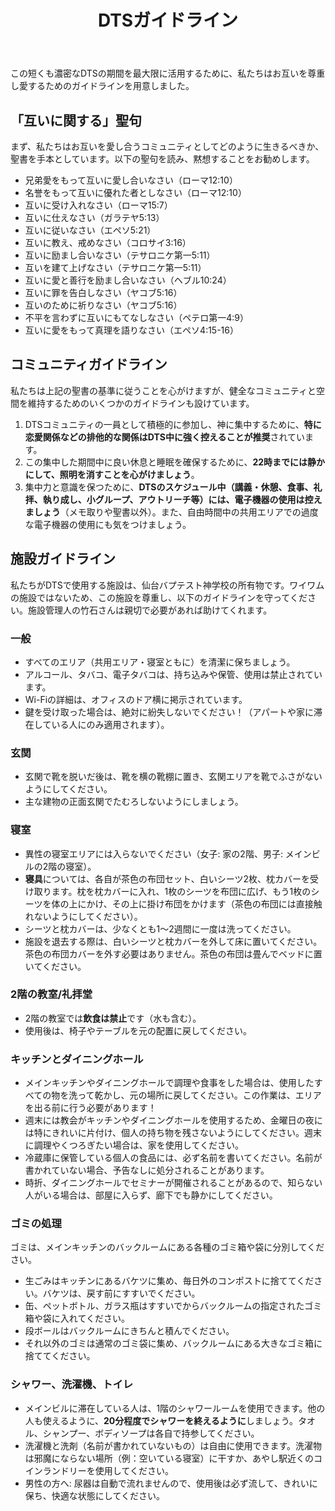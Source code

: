 ﻿---
id: guidelines
title: DTSガイドライン
---

この短くも濃密なDTSの期間を最大限に活用するために、私たちはお互いを尊重し愛するためのガイドラインを用意しました。

## 「互いに関する」聖句

まず、私たちはお互いを愛し合うコミュニティとしてどのように生きるべきか、聖書を手本としています。以下の聖句を読み、黙想することをお勧めします。

- 兄弟愛をもって互いに愛し合いなさい（ローマ12:10）
- 名誉をもって互いに優れた者としなさい（ローマ12:10）
- 互いに受け入れなさい（ローマ15:7）
- 互いに仕えなさい（ガラテヤ5:13）
- 互いに従いなさい（エペソ5:21）
- 互いに教え、戒めなさい（コロサイ3:16）
- 互いに励まし合いなさい（テサロニケ第一5:11）
- 互いを建て上げなさい（テサロニケ第一5:11）
- 互いに愛と善行を励まし合いなさい（ヘブル10:24）
- 互いに罪を告白しなさい（ヤコブ5:16）
- 互いのために祈りなさい（ヤコブ5:16）
- 不平を言わずに互いにもてなしなさい（ペテロ第一4:9）
- 互いに愛をもって真理を語りなさい（エペソ4:15-16）

## コミュニティガイドライン

私たちは上記の聖書の基準に従うことを心がけますが、健全なコミュニティと空間を維持するためのいくつかのガイドラインも設けています。

1. DTSコミュニティの一員として積極的に参加し、神に集中するために、**特に恋愛関係などの排他的な関係はDTS中に強く控えることが推奨**されています。
2. この集中した期間中に良い休息と睡眠を確保するために、**22時までには静かにして、照明を消すことを心がけましょう**。
3. 集中力と意識を保つために、**DTSのスケジュール中（講義・休憩、食事、礼拝、執り成し、小グループ、アウトリーチ等）には、電子機器の使用は控えましょう**（メモ取りや聖書以外）。また、自由時間中の共用エリアでの過度な電子機器の使用にも気をつけましょう。

## 施設ガイドライン

私たちがDTSで使用する施設は、仙台バプテスト神学校の所有物です。ワイワムの施設ではないため、この施設を尊重し、以下のガイドラインを守ってください。施設管理人の竹石さんは親切で必要があれば助けてくれます。

### 一般

- すべてのエリア（共用エリア・寝室ともに）を清潔に保ちましょう。
- アルコール、タバコ、電子タバコは、持ち込みや保管、使用は禁止されています。
- Wi-Fiの詳細は、オフィスのドア横に掲示されています。
- 鍵を受け取った場合は、絶対に紛失しないでください！（アパートや家に滞在している人にのみ適用されます）。

### 玄関

- 玄関で靴を脱いだ後は、靴を横の靴棚に置き、玄関エリアを靴でふさがないようにしてください。
- 主な建物の正面玄関でたむろしないようにしましょう。

### 寝室

- 異性の寝室エリアには入らないでください（女子: 家の2階、男子: メインビルの2階の寝室）。
- **寝具**については、各自が茶色の布団セット、白いシーツ2枚、枕カバーを受け取ります。枕を枕カバーに入れ、1枚のシーツを布団に広げ、もう1枚のシーツを体の上にかけ、その上に掛け布団をかけます（茶色の布団には直接触れないようにしてください）。
- シーツと枕カバーは、少なくとも1〜2週間に一度は洗ってください。
- 施設を退去する際は、白いシーツと枕カバーを外して床に置いてください。茶色の布団カバーを外す必要はありません。茶色の布団は畳んでベッドに置いてください。

### 2階の教室/礼拝堂

- 2階の教室では**飲食は禁止**です（水も含む）。
- 使用後は、椅子やテーブルを元の配置に戻してください。

### キッチンとダイニングホール

- メインキッチンやダイニングホールで調理や食事をした場合は、使用したすべての物を洗って乾かし、元の場所に戻してください。この作業は、エリアを出る前に行う必要があります！
- 週末には教会がキッチンやダイニングホールを使用するため、金曜日の夜には特にきれいに片付け、個人の持ち物を残さないようにしてください。週末に調理やくつろぎたい場合は、家を使用してください。
- 冷蔵庫に保管している個人の食品には、必ず名前を書いてください。名前が書かれていない場合、予告なしに処分されることがあります。
- 時折、ダイニングホールでセミナーが開催されることがあるので、知らない人がいる場合は、部屋に入らず、廊下でも静かにしてください。

### ゴミの処理

ゴミは、メインキッチンのバックルームにある各種のゴミ箱や袋に分別してください。

- 生ごみはキッチンにあるバケツに集め、毎日外のコンポストに捨ててください。バケツは、戻す前にすすいでください。
- 缶、ペットボトル、ガラス瓶はすすいでからバックルームの指定されたゴミ箱や袋に入れてください。
- 段ボールはバックルームにきちんと積んでください。
- それ以外のゴミは通常のゴミ袋に集め、バックルームにある大きなゴミ箱に捨ててください。

### シャワー、洗濯機、トイレ

- メインビルに滞在している人は、1階のシャワールームを使用できます。他の人も使えるように、**20分程度でシャワーを終えるように**しましょう。タオル、シャンプー、ボディソープは各自で持参してください。
- 洗濯機と洗剤（名前が書かれていないもの）は自由に使用できます。洗濯物は邪魔にならない場所（例：空いている寝室）に干すか、あやし駅近くのコインランドリーを使用してください。
- 男性の方へ: 尿器は自動で流れませんので、使用後は必ず流して、きれいに保ち、快適な状態にしてください。
